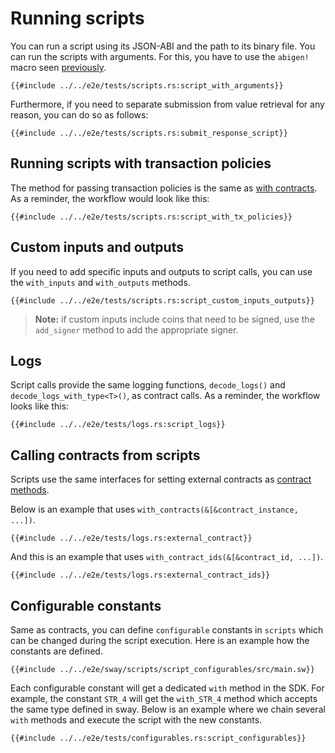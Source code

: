 # Running scripts

You can run a script using its JSON-ABI and the path to its binary file. You can run the scripts with arguments. For this, you have to use the `abigen!` macro seen [previously](./abigen/the-abigen-macro.md).

```rust,ignore
{{#include ../../e2e/tests/scripts.rs:script_with_arguments}}
```

Furthermore, if you need to separate submission from value retrieval for any reason, you can do so as follows:

```rust,ignore
{{#include ../../e2e/tests/scripts.rs:submit_response_script}}
```

## Running scripts with transaction policies

The method for passing transaction policies is the same as [with contracts](./calling-contracts/tx-policies.md). As a reminder, the workflow would look like this:

```rust,ignore
{{#include ../../e2e/tests/scripts.rs:script_with_tx_policies}}
```

## Custom inputs and outputs

If you need to add specific inputs and outputs to script calls, you can use the `with_inputs` and `with_outputs` methods.

```rust,ignore
{{#include ../../e2e/tests/scripts.rs:script_custom_inputs_outputs}}

```

> **Note:** if custom inputs include coins that need to be signed, use the `add_signer` method to add the appropriate signer.

## Logs

Script calls provide the same logging functions, `decode_logs()` and `decode_logs_with_type<T>()`, as contract calls. As a reminder, the workflow looks like this:

```rust,ignore
{{#include ../../e2e/tests/logs.rs:script_logs}}
```

## Calling contracts from scripts

Scripts use the same interfaces for setting external contracts as [contract methods](./calling-contracts/other-contracts.md).

Below is an example that uses `with_contracts(&[&contract_instance, ...])`.

```rust,ignore
{{#include ../../e2e/tests/logs.rs:external_contract}}
```

And this is an example that uses `with_contract_ids(&[&contract_id, ...])`.

```rust,ignore
{{#include ../../e2e/tests/logs.rs:external_contract_ids}}
```

## Configurable constants

Same as contracts, you can define `configurable` constants in `scripts` which can be changed during the script execution. Here is an example how the constants are defined.

```rust,ignore
{{#include ../../e2e/sway/scripts/script_configurables/src/main.sw}}
```

Each configurable constant will get a dedicated `with` method in the SDK. For example, the constant `STR_4` will get the `with_STR_4` method which accepts the same type defined in sway. Below is an example where we chain several `with` methods and execute the script with the new constants.

```rust,ignore
{{#include ../../e2e/tests/configurables.rs:script_configurables}}
```

